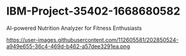# IBM-Project-35402-1668680582
AI-powered Nutrition Analyzer for Fitness Enthusiasts


https://user-images.githubusercontent.com/112605581/202850524-a949e655-36c4-469d-b462-a57dee3291ea.png
